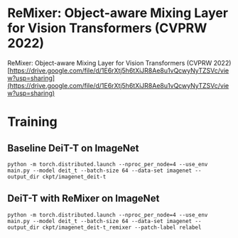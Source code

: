 # ReMixer: Object-aware Mixing Layer for Vision Transformers (CVPRW 2022)

ReMixer: Object-aware Mixing Layer for Vision Transformers (CVPRW 2022) [https://drive.google.com/file/d/1E6rXtj5h6tXiJR8Ae8u1vQcwyNyTZSVc/view?usp=sharing](https://drive.google.com/file/d/1E6rXtj5h6tXiJR8Ae8u1vQcwyNyTZSVc/view?usp=sharing)

# Training

## Baseline DeiT-T on ImageNet

```
python -m torch.distributed.launch --nproc_per_node=4 --use_env main.py --model deit_t --batch-size 64 --data-set imagenet --output_dir ckpt/imagenet_deit-t
```

## DeiT-T with ReMixer on ImageNet

```
python -m torch.distributed.launch --nproc_per_node=4 --use_env main.py --model deit_t --batch-size 64 --data-set imagenet --output_dir ckpt/imagenet_deit-t_remixer --patch-label relabel
```
